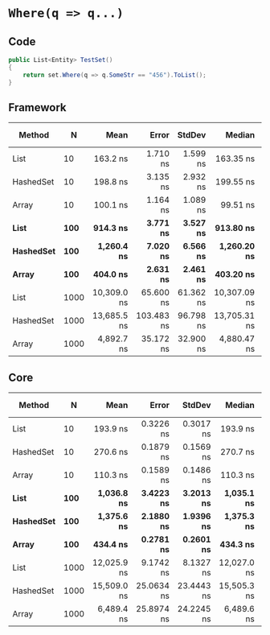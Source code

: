 # `Where(q => q...)`

## Code
```csharp
public List<Entity> TestSet()
{
    return set.Where(q => q.SomeStr == "456").ToList();
}
```

## Framework
|    Method |    N |        Mean |      Error |    StdDev |       Median |          Min |         Max |  Gen 0 | Gen 1 | Gen 2 | Allocated |
|---------- |----- |------------:|-----------:|----------:|-------------:|-------------:|------------:|-------:|------:|------:|----------:|
|      List |   10 |    163.2 ns |   1.710 ns |  1.599 ns |    163.35 ns |    160.88 ns |    166.5 ns | 0.0236 |     - |     - |     112 B |
| HashedSet |   10 |    198.8 ns |   3.135 ns |  2.932 ns |    199.55 ns |    194.39 ns |    204.4 ns | 0.0286 |     - |     - |     136 B |
|     Array |   10 |    100.1 ns |   1.164 ns |  1.089 ns |     99.51 ns |     99.08 ns |    102.2 ns | 0.0203 |     - |     - |      96 B |
|      **List** |  **100** |    **914.3 ns** |   **3.771 ns** |  **3.527 ns** |    **913.80 ns** |    **909.41 ns** |    **920.1 ns** | **0.0229** |     **-** |     **-** |     **112 B** |
| **HashedSet** |  **100** |  **1,260.4 ns** |   **7.020 ns** |  **6.566 ns** |  **1,260.20 ns** |  **1,249.50 ns** |  **1,273.8 ns** | **0.0286** |     **-** |     **-** |     **136 B** |
|     **Array** |  **100** |    **404.0 ns** |   **2.631 ns** |  **2.461 ns** |    **403.20 ns** |    **400.59 ns** |    **408.5 ns** | **0.0200** |     **-** |     **-** |      **96 B** |
|      List | 1000 | 10,309.0 ns |  65.600 ns | 61.362 ns | 10,307.09 ns | 10,140.24 ns | 10,394.8 ns | 0.0305 |     - |     - |     168 B |
| HashedSet | 1000 | 13,685.5 ns | 103.483 ns | 96.798 ns | 13,705.31 ns | 13,526.36 ns | 13,879.0 ns | 0.0305 |     - |     - |     192 B |
|     Array | 1000 |  4,892.7 ns |  35.172 ns | 32.900 ns |  4,880.47 ns |  4,855.09 ns |  4,945.3 ns | 0.0305 |     - |     - |     152 B |

## Core
|    Method |    N |        Mean |      Error |     StdDev |      Median |         Min |         Max |  Gen 0 | Gen 1 | Gen 2 | Allocated |
|---------- |----- |------------:|-----------:|-----------:|------------:|------------:|------------:|-------:|------:|------:|----------:|
|      List |   10 |    193.9 ns |  0.3226 ns |  0.3017 ns |    193.9 ns |    193.5 ns |    194.6 ns | 0.0236 |     - |     - |     112 B |
| HashedSet |   10 |    270.6 ns |  0.1879 ns |  0.1569 ns |    270.7 ns |    270.3 ns |    270.8 ns | 0.0286 |     - |     - |     136 B |
|     Array |   10 |    110.3 ns |  0.1589 ns |  0.1486 ns |    110.3 ns |    110.1 ns |    110.6 ns | 0.0186 |     - |     - |      88 B |
|      **List** |  **100** |  **1,036.8 ns** |  **3.4223 ns** |  **3.2013 ns** |  **1,035.1 ns** |  **1,032.3 ns** |  **1,042.5 ns** | **0.0229** |     **-** |     **-** |     **112 B** |
| **HashedSet** |  **100** |  **1,375.6 ns** |  **2.1880 ns** |  **1.9396 ns** |  **1,375.3 ns** |  **1,373.2 ns** |  **1,380.1 ns** | **0.0286** |     **-** |     **-** |     **136 B** |
|     **Array** |  **100** |    **434.4 ns** |  **0.2781 ns** |  **0.2601 ns** |    **434.3 ns** |    **433.9 ns** |    **434.8 ns** | **0.0186** |     **-** |     **-** |      **88 B** |
|      List | 1000 | 12,025.9 ns |  9.1742 ns |  8.1327 ns | 12,027.0 ns | 12,008.3 ns | 12,037.7 ns | 0.0305 |     - |     - |     168 B |
| HashedSet | 1000 | 15,509.0 ns | 25.0634 ns | 23.4443 ns | 15,505.3 ns | 15,475.3 ns | 15,558.6 ns | 0.0305 |     - |     - |     192 B |
|     Array | 1000 |  6,489.4 ns | 25.8974 ns | 24.2245 ns |  6,489.6 ns |  6,445.5 ns |  6,542.3 ns | 0.0229 |     - |     - |     144 B |
